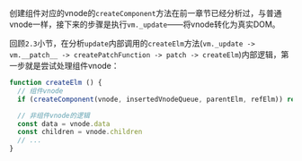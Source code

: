 创建组件对应的vnode的`createComponent`方法在前一章节已经分析过，与普通vnode一样，接下来的步骤是执行`vm._update`——将vnode转化为真实DOM。

回顾`2.3`小节，在分析`update`内部调用的`createElm`方法(`vm._update -> vm.__patch__ -> createPatchFunction -> patch -> createElm`)内部逻辑，第一步就是尝试处理组件vnode：
```js
function createElm () {
  // 组件vnode
  if (createComponent(vnode, insertedVnodeQueue, parentElm, refElm)) return

  // 非组件vnode的逻辑
  const data = vnode.data
  const children = vnode.children
  // ...
}
```